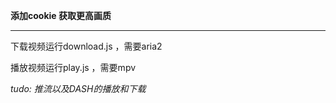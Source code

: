 **添加cookie 获取更高画质**

-----

下载视频运行download.js ，需要aria2

播放视频运行play.js ，需要mpv

*tudo: 推流以及DASH的播放和下载*
